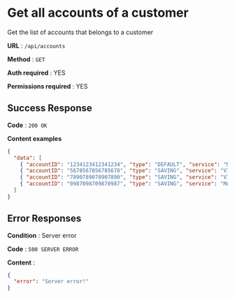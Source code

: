 # Get all accounts of a customer

Get the list of accounts that belongs to a customer

**URL** : `/api/accounts`

**Method** : `GET`

**Auth required** : YES

**Permissions required** : YES

## Success Response

**Code** : `200 OK`

**Content examples**

```json
{
  "data": [
    { "accountID": "1234123412341234", "type": "DEFAULT", "service": "MASTERCARD", "balance": 1500000 },
    { "accountID": "5678567856785678", "type": "SAVING", "service": "VISA", "balance": 2500000 },
    { "accountID": "7890789078907890", "type": "SAVING", "service": "VISA", "balance": 3500000 },
    { "accountID": "0987098709870987", "type": "SAVING", "service": "MASTERCARD", "balance": 1500000 },
  ]
}
```

## Error Responses

**Condition** : Server error

**Code** : `500 SERVER ERROR`

**Content** : 
```json
{
  "error": "Server error!"
}
```
